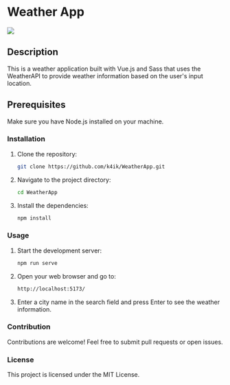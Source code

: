 # Weather App
<img src="https://media.discordapp.net/attachments/1129232473470029864/1190657964172906496/image.png?ex=65a299a4&is=659024a4&hm=43019b6df28e9d61c7f0366c140eecd4b518ad062ef1efe37b36ce0807465432&=&format=webp&quality=lossless&width=776&height=436">

## Description
This is a weather application built with Vue.js and Sass that uses the WeatherAPI to provide weather information based on the user's input location.

## Prerequisites
Make sure you have Node.js installed on your machine.

### Installation
1. Clone the repository:

    ```bash
    git clone https://github.com/k4ik/WeatherApp.git
    ```

2. Navigate to the project directory:
    ```bash
    cd WeatherApp
    ```

3. Install the dependencies:
    ```bash
    npm install
    ```


### Usage
1. Start the development server:
    ```bash
    npm run serve
    ```
2. Open your web browser and go to:
    ```bash
    http://localhost:5173/
    ```
3. Enter a city name in the search field and press Enter to see the weather information.

### Contribution
Contributions are welcome! Feel free to submit pull requests or open issues.

### License
This project is licensed under the MIT License.
